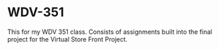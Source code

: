 # WDV-351
This for my WDV 351 class. Consists of assignments built into the final project for the Virtual Store Front Project.
